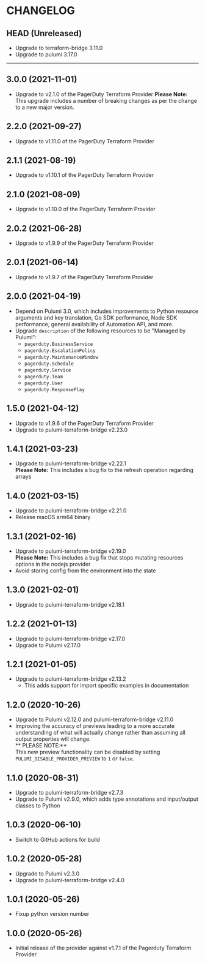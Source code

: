 CHANGELOG
=========

## HEAD (Unreleased)
* Upgrade to terraform-bridge 3.11.0
* Upgrade to pulumi 3.17.0

---

## 3.0.0 (2021-11-01)
* Upgrade to v2.1.0 of the PagerDuty Terraform Provider
  **Please Note:** This upgrade includes a number of breaking changes as per the change to a new major version.

## 2.2.0 (2021-09-27)
* Upgrade to v1.11.0 of the PagerDuty Terraform Provider

## 2.1.1 (2021-08-19)
* Upgrade to v1.10.1 of the PagerDuty Terraform Provider

## 2.1.0 (2021-08-09)
* Upgrade to v1.10.0 of the PagerDuty Terraform Provider

## 2.0.2 (2021-06-28)
* Upgrade to v1.9.9 of the PagerDuty Terraform Provider

## 2.0.1 (2021-06-14)
* Upgrade to v1.9.7 of the PagerDuty Terraform Provider

## 2.0.0 (2021-04-19)
* Depend on Pulumi 3.0, which includes improvements to Python resource arguments and key translation, Go SDK performance,
  Node SDK performance, general availability of Automation API, and more.
* Upgrade `description` of the following resources to be "Managed by Pulumi":
  - `pagerduty.BusinessService`
  - `pagerduty.EscalationPolicy`
  - `pagerduty.MaintenanceWindow`
  - `pagerduty.Schedule`
  - `pagerduty.Service`
  - `pagerduty.Team`
  - `pagerduty.User`
  - `pagerduty.ResponsePlay`

## 1.5.0 (2021-04-12)
* Upgrade to v1.9.6 of the PagerDuty Terraform Provider
* Upgrade to pulumi-terraform-bridge v2.23.0

## 1.4.1 (2021-03-23)
* Upgrade to pulumi-terraform-bridge v2.22.1  
  **Please Note:** This includes a bug fix to the refresh operation regarding arrays

## 1.4.0 (2021-03-15)
* Upgrade to pulumi-terraform-bridge v2.21.0
* Release macOS arm64 binary

## 1.3.1 (2021-02-16)
* Upgrade to pulumi-terraform-bridge v2.19.0  
  **Please Note:** This includes a bug fix that stops mutating resources options in the nodejs provider
* Avoid storing config from the environment into the state

## 1.3.0 (2021-02-01)
* Upgrade to pulumi-terraform-bridge v2.18.1

## 1.2.2 (2021-01-13)
* Upgrade to pulumi-terraform-bridge v2.17.0
* Upgrade to Pulumi v2.17.0

## 1.2.1 (2021-01-05)
* Upgrade to pulumi-terraform-bridge v2.13.2
  * This adds support for import specific examples in documentation

## 1.2.0 (2020-10-26)
* Upgrade to Pulumi v2.12.0 and pulumi-terraform-bridge v2.11.0
* Improving the accuracy of previews leading to a more accurate understanding of what will actually change rather than assuming all output properties will change.  
  ** PLEASE NOTE:**  
  This new preview functionality can be disabled by setting `PULUMI_DISABLE_PROVIDER_PREVIEW` to `1` or `false`.

## 1.1.0 (2020-08-31)
* Upgrade to pulumi-terraform-bridge v2.7.3
* Upgrade to Pulumi v2.9.0, which adds type annotations and input/output classes to Python

## 1.0.3 (2020-06-10)
* Switch to GitHub actions for build

## 1.0.2 (2020-05-28)
* Upgrade to Pulumi v2.3.0
* Upgrade to pulumi-terraform-bridge v2.4.0

## 1.0.1 (2020-05-26)
* Fixup python version number

## 1.0.0 (2020-05-26)
* Initial release of the provider against v1.7.1 of the Pagerduty Terraform Provider
